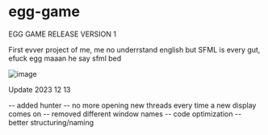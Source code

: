 # egg-game

EGG GAME RELEASE VERSION 1

First evver project of me, me no underrstand english but SFML is  every gut, efuck egg maaan he say sfml bed

![image](https://github.com/cJasonc/egg-game/assets/100036560/d8aacdbe-e695-475b-a65d-fbadea686a46)

Update 2023 12 13

-- added hunter
-- no more opening new threads every time a new display comes on
-- removed different window names
-- code optimization
-- better structuring/naming
